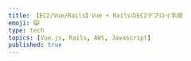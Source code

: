 ```yaml
---
title: 【EC2/Vue/Rails】Vue + RailsのEC2デプロイ手順
emoji: 😸
type: tech
topics: [Vue.js, Rails, AWS, Javascript]
published: true
---
```

